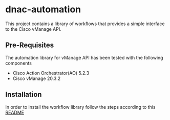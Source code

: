# dnac-automation
This project contains a library of workflows that provides a simple interface to the Cisco vManage API.  

## Pre-Requisites
The automation library for vManage API has been tested with the following components

* Cisco Action Orchestrator(AO) 5.2.3
* Cisco vManage 20.3.2

## Installation

In order to install the workflow library follow the steps according to this [README](https://github.com/CiscoDevNet/msx-workflows/blob/main/dnac_automation/README.md)
